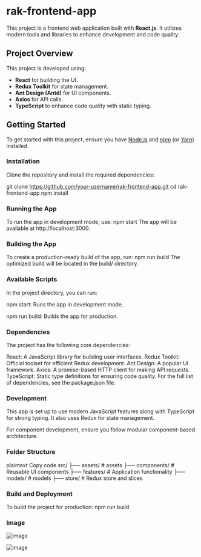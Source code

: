 # rak-frontend-app

This project is a frontend web application built with **React.js**. It utilizes modern tools and libraries to enhance development and code quality.

## Project Overview

This project is developed using:
- **React** for building the UI.
- **Redux Toolkit** for state management.
- **Ant Design (Antd)** for UI components.
- **Axios** for API calls.
- **TypeScript** to enhance code quality with static typing.

## Getting Started

To get started with this project, ensure you have [Node.js](https://nodejs.org/) and [npm](https://www.npmjs.com/) (or [Yarn](https://yarnpkg.com/)) installed.

### Installation

Clone the repository and install the required dependencies:

git clone https://github.com/your-username/rak-frontend-app.git
cd rak-frontend-app
npm install

### Running the App
To run the app in development mode, use:
npm start
The app will be available at http://localhost:3000.

### Building the App
To create a production-ready build of the app, run:
npm run build
The optimized build will be located in the build/ directory.

### Available Scripts

In the project directory, you can run:

npm start: Runs the app in development mode.

npm run build: Builds the app for production.

### Dependencies

The project has the following core dependencies:

React: A JavaScript library for building user interfaces.
Redux Toolkit: Official toolset for efficient Redux development.
Ant Design: A popular UI framework.
Axios: A promise-based HTTP client for making API requests.
TypeScript: Static type definitions for ensuring code quality.
For the full list of dependencies, see the package.json file.

### Development

This app is set up to use modern JavaScript features along with TypeScript for strong typing. It also uses Redux for state management.

For component development, ensure you follow modular component-based architecture.

### Folder Structure
plaintext
Copy code
src/
├── assets/       # assets
├── components/   # Reusable UI components
├── features/     # Application functionality
├── models/       # models
├── store/        # Redux store and slices

### Build and Deployment

To build the project for production:
npm run build

### Image

 ![image](https://github.com/user-attachments/assets/5d68f717-593f-488a-8468-6b92c8b0b48f)

 ![image](https://github.com/user-attachments/assets/d572fc59-cc4a-44ea-aac9-476df7d09a16)


